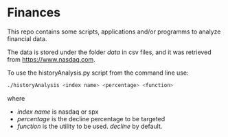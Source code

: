 # Finances

This repo contains some scripts, applications and/or programms to analyze financial data.

The data is stored under the folder *data* in csv files, and it was retrieved from https://www.nasdaq.com.

To use the historyAnalysis.py script from the command line use:

```bash
./historyAnalysis <index name> <percentage> <function>
```

where

- *index name* is nasdaq or spx
- *percentage* is the decline percentage to be targeted
- *function* is the utility to be used. *decline* by default.
